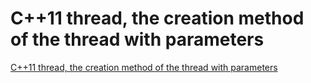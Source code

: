 # C++11 thread, the creation method of the thread with parameters
[C++11 thread, the creation method of the thread with parameters](https://aiwithcloud.com/2022/09/19/c11_thread_the_creation_method_of_the_thread_with_parameters/)